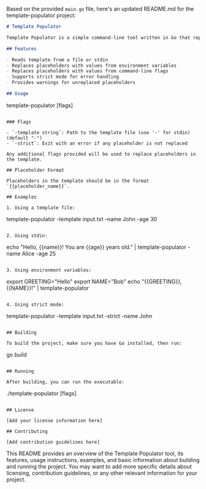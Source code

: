 Based on the provided `main.go` file, here's an updated README.md for the template-populator project:

```markdown
# Template Populator

Template Populator is a simple command-line tool written in Go that replaces placeholders in a template file with values from environment variables and command-line flags.

## Features

- Reads template from a file or stdin
- Replaces placeholders with values from environment variables
- Replaces placeholders with values from command-line flags
- Supports strict mode for error handling
- Provides warnings for unreplaced placeholders

## Usage

```
template-populator [flags]
```

### Flags

- `-template string`: Path to the template file (use '-' for stdin) (default "-")
- `-strict`: Exit with an error if any placeholder is not replaced

Any additional flags provided will be used to replace placeholders in the template.

## Placeholder Format

Placeholders in the template should be in the format `{{placeholder_name}}`.

## Examples

1. Using a template file:

```
template-populator -template input.txt -name John -age 30
```

2. Using stdin:

```
echo "Hello, {{name}}! You are {{age}} years old." | template-populator -name Alice -age 25
```

3. Using environment variables:

```
export GREETING="Hello"
export NAME="Bob"
echo "{{GREETING}}, {{NAME}}!" | template-populator
```

4. Using strict mode:

```
template-populator -template input.txt -strict -name John
```

## Building

To build the project, make sure you have Go installed, then run:

```
go build
```

## Running

After building, you can run the executable:

```
./template-populator [flags]
```

## License

[Add your license information here]

## Contributing

[Add contribution guidelines here]
```

This README provides an overview of the Template Populator tool, its features, usage instructions, examples, and basic information about building and running the project. You may want to add more specific details about licensing, contribution guidelines, or any other relevant information for your project.